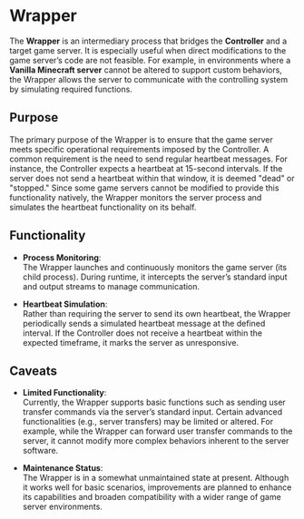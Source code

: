 # Wrapper

The **Wrapper** is an intermediary process that bridges the **Controller** and a target game server. It is especially useful when direct modifications to the game server’s code are not feasible. For example, in environments where a **Vanilla Minecraft server** cannot be altered to support custom behaviors, the Wrapper allows the server to communicate with the controlling system by simulating required functions.

## Purpose

The primary purpose of the Wrapper is to ensure that the game server meets specific operational requirements imposed by the Controller. A common requirement is the need to send regular heartbeat messages. For instance, the Controller expects a heartbeat at 15-second intervals. If the server does not send a heartbeat within that window, it is deemed "dead" or "stopped." Since some game servers cannot be modified to provide this functionality natively, the Wrapper monitors the server process and simulates the heartbeat functionality on its behalf.

## Functionality

- **Process Monitoring**:  
  The Wrapper launches and continuously monitors the game server (its child process). During runtime, it intercepts the server’s standard input and output streams to manage communication.

- **Heartbeat Simulation**:  
  Rather than requiring the server to send its own heartbeat, the Wrapper periodically sends a simulated heartbeat message at the defined interval. If the Controller does not receive a heartbeat within the expected timeframe, it marks the server as unresponsive.

## Caveats

- **Limited Functionality**:  
  Currently, the Wrapper supports basic functions such as sending user transfer commands via the server’s standard input. Certain advanced functionalities (e.g., server transfers) may be limited or altered. For example, while the Wrapper can forward user transfer commands to the server, it cannot modify more complex behaviors inherent to the server software.

- **Maintenance Status**:  
  The Wrapper is in a somewhat unmaintained state at present. Although it works well for basic scenarios, improvements are planned to enhance its capabilities and broaden compatibility with a wider range of game server environments.